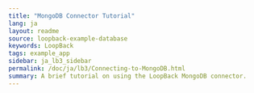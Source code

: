 ```yaml
---
title: "MongoDB Connector Tutorial"
lang: ja
layout: readme
source: loopback-example-database
keywords: LoopBack
tags: example_app
sidebar: ja_lb3_sidebar
permalink: /doc/ja/lb3/Connecting-to-MongoDB.html
summary: A brief tutorial on using the LoopBack MongoDB connector.
---
```

